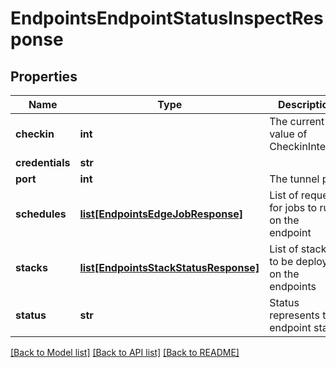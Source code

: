 # EndpointsEndpointStatusInspectResponse

## Properties
Name | Type | Description | Notes
------------ | ------------- | ------------- | -------------
**checkin** | **int** | The current value of CheckinInterval | [optional] 
**credentials** | **str** |  | [optional] 
**port** | **int** | The tunnel port | [optional] 
**schedules** | [**list[EndpointsEdgeJobResponse]**](EndpointsEdgeJobResponse.md) | List of requests for jobs to run on the endpoint | [optional] 
**stacks** | [**list[EndpointsStackStatusResponse]**](EndpointsStackStatusResponse.md) | List of stacks to be deployed on the endpoints | [optional] 
**status** | **str** | Status represents the endpoint status | [optional] 

[[Back to Model list]](../README.md#documentation-for-models) [[Back to API list]](../README.md#documentation-for-api-endpoints) [[Back to README]](../README.md)


